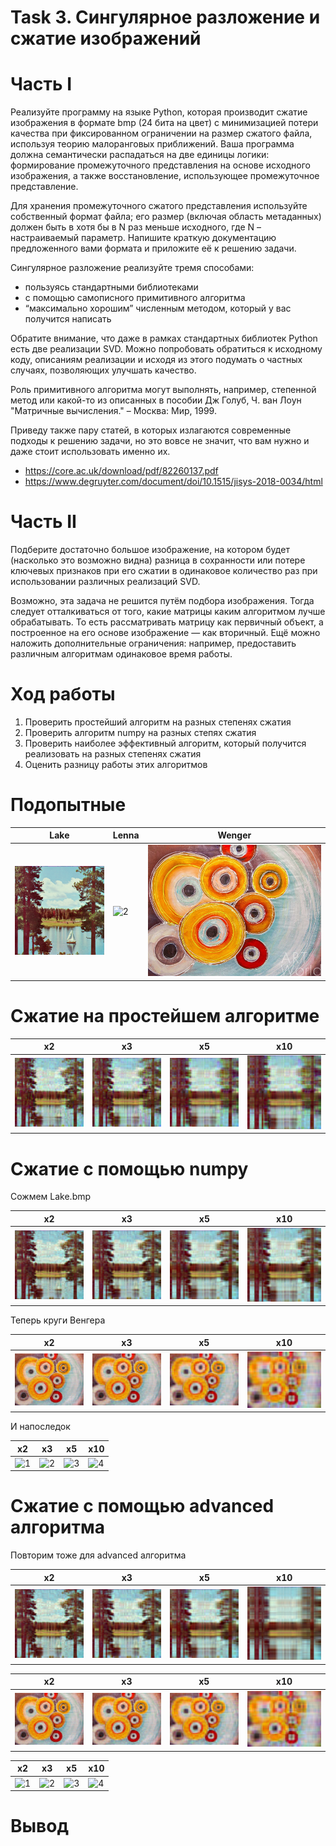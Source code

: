 # Task 3. Сингулярное разложение и сжатие изображений

# Часть I
Реализуйте программу на языке Python, которая производит сжатие изображения в формате bmp (24 бита на цвет) с минимизацией потери качества при фиксированном ограничении на размер сжатого файла, используя теорию малоранговых приближений. Ваша программа должна семантически распадаться на две единицы логики: формирование промежуточного представления на основе исходного изображения, а также восстановление, использующее промежуточное представление.

Для хранения промежуточного сжатого представления используйте собственный формат файла; его размер (включая область метаданных) должен быть в хотя бы в N раз меньше исходного, где N – настраиваемый параметр. Напишите краткую документацию предложенного вами формата и приложите её к решению задачи.

Сингулярное разложение реализуйте тремя способами:
- пользуясь стандартными библиотеками
- с помощью самописного примитивного алгоритма
- “максимально хорошим” численным методом, который у вас получится написать

Обратите внимание, что даже в рамках стандартных библиотек Python есть две реализации SVD.
Можно попробовать обратиться к исходному коду, описаниям реализации и исходя из этого
подумать о частных случаях, позволяющих улучшать качество.

Роль примитивного алгоритма могут выполнять, например, степенной метод или какой-то из
описанных в пособии Дж Голуб, Ч. ван Лоун "Матричные вычисления." – Москва: Мир, 1999.

Приведу также пару статей, в которых излагаются современные подходы к решению задачи, но это
вовсе не значит, что вам нужно и даже стоит использовать именно их.
- https://core.ac.uk/download/pdf/82260137.pdf
- https://www.degruyter.com/document/doi/10.1515/jisys-2018-0034/html

# Часть II
Подберите достаточно большое изображение, на котором будет (насколько это возможно видна) разница в сохранности или потере ключевых признаков при его сжатии в одинаковое количество раз при использовании различных реализаций SVD.

Возможно, эта задача не решится путём подбора изображения. Тогда следует отталкиваться от того, какие матрицы каким алгоритмом лучше обрабатывать. То есть рассматривать матрицу как первичный объект, а построенное на его основе изображение — как вторичный. Ещё можно наложить дополнительные ограничения: например, предоставить различным алгоритмам одинаковое время работы.

# Ход работы

1) Проверить простейший алгоритм на разных степенях сжатия 
2) Проверить алгоритм numpy на разных степях сжатия 
3) Проверить наиболее эффективный алгоритм, который получится реализовать на разных степенях сжатия 
4) Оценить разницу работы этих алгоритмов 

# Подопытные 

| Lake  | Lenna  |  Wenger  |
|-------|--------|----------|
| ![1](image/Lake.bmp) | ![2](image/Lenna.bmp) | ![3](image/wenger.bmp)|

# Сжатие на простейшем алгоритме 

| x2  | x3  |  x5  | x10  | 
|-------|--------|----------|----------|
| ![1](comp_image/simple/Lake_x2.bmp) | ![2](comp_image/simple/Lake_x3.bmp) | ![3](comp_image/simple/Lake_x5.bmp)| ![4](comp_image/simple/Lake_x5.bmp) | 

# Сжатие с помощью numpy


Сожмем Lake.bmp

| x2  | x3  |  x5  | x10  | 
|-------|--------|----------|----------|
| ![1](comp_image/numpy/Lake_x2.bmp) | ![2](comp_image/numpy/Lake_x3.bmp) | ![3](comp_image/numpy/Lake_x5.bmp)| ![4](comp_image/numpy/Lake_x10.bmp) |

Теперь круги Венгера 

| x2  | x3  |  x5  | x10  | 
|-------|--------|----------|----------|
| ![1](comp_image/numpy/wenger_x2.bmp) | ![2](comp_image/numpy/wenger_x3.bmp) | ![3](comp_image/numpy/wenger_x5.bmp)| ![4](comp_image/numpy/wenger_x10.bmp) |

И напоследок

| x2  | x3  |  x5  | x10  | 
|-------|--------|----------|----------|
| ![1](comp_image/numpy/Lenna_x2.bmp) | ![2](comp_image/numpy/Lenna_x3.bmp) | ![3](comp_image/numpy/Lenna_x5.bmp)| ![4](comp_image/numpy/Lenna_x10.bmp) |

# Сжатие с помощью advanced алгоритма 


Повторим тоже для  advanced алгоритма 

| x2  | x3  |  x5  | x10  | 
|-------|--------|----------|----------|
| ![1](comp_image/advanced/Lake_x2.bmp) | ![2](comp_image/advanced/Lake_x3.bmp) | ![3](comp_image/advanced/Lake_x5.bmp)| ![4](comp_image/advanced/Lake_x10.bmp) |

| x2  | x3  |  x5  | x10  | 
|-------|--------|----------|----------|
| ![1](comp_image/advanced/wenger_x2.bmp) | ![2](comp_image/advanced/wenger_x3.bmp) | ![3](comp_image/advanced/wenger_x5.bmp)| ![4](comp_image/advanced/wenger_x10.bmp) |

| x2  | x3  |  x5  | x10  | 
|-------|--------|----------|----------|
| ![1](comp_image/advanced/Lenna_x2.bmp) | ![2](comp_image/advanced/Lenna_x3.bmp) | ![3](comp_image/advanced/Lenna_x5.bmp)| ![4](comp_image/advanced/Lenna_x10.bmp) |

# Вывод